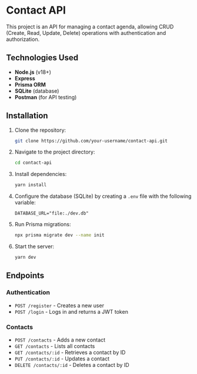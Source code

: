 # Contact API

This project is an API for managing a contact agenda, allowing CRUD (Create, Read, Update, Delete) operations with authentication and authorization.

## Technologies Used

- **Node.js** (v18+)
- **Express**
- **Prisma ORM**
- **SQLite** (database)
- **Postman** (for API testing)

## Installation

1. Clone the repository:
   ```bash
   git clone https://github.com/your-username/contact-api.git
   ```
2. Navigate to the project directory:
   ```bash
   cd contact-api
   ```
3. Install dependencies:
   ```bash
   yarn install
   ```
4. Configure the database (SQLite) by creating a `.env` file with the following variable:
   ```
   DATABASE_URL="file:./dev.db"
   ```
5. Run Prisma migrations:
   ```bash
   npx prisma migrate dev --name init
   ```
6. Start the server:
   ```bash
   yarn dev
   ```

## Endpoints

### Authentication

- `POST /register` - Creates a new user
- `POST /login` - Logs in and returns a JWT token

### Contacts

- `POST /contacts` - Adds a new contact
- `GET /contacts` - Lists all contacts
- `GET /contacts/:id` - Retrieves a contact by ID
- `PUT /contacts/:id` - Updates a contact
- `DELETE /contacts/:id` - Deletes a contact by ID
